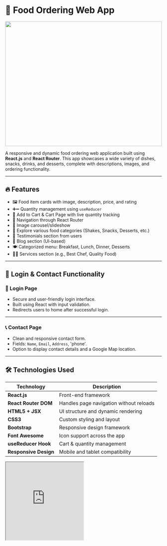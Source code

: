 # 🍔 Food Ordering Web App
<img src ="https://t4.ftcdn.net/jpg/08/17/83/35/240_F_817833512_9SKivLKHUDmPs1C8dOXBIOe6p3F9KTYL.jpg" width="100%" height="400"><img>

A responsive and dynamic food ordering web application built using **React.js** and **React Router**. This app showcases a wide variety of dishes, snacks, drinks, and desserts, complete with descriptions, images, and ordering functionality.

---

## 🔥 Features

- 🖼️ Food item cards with image, description, price, and rating
- ➕➖ Quantity management using `useReducer`
- 🛒 Add to Cart & Cart Page with live quantity tracking
- 🧭 Navigation through React Router
- 🎠 Image carousel/slideshow
- 🧃 Explore various food categories (Shakes, Snacks, Desserts, etc.)
- 💬 Testimonials section from users
- 📖 Blog section (UI-based)
- 🍽️ Categorized menu: Breakfast, Lunch, Dinner, Desserts
- 🧑‍🍳 Services section (e.g., Best Chef, Quality Food)

---

## 🔐 Login & Contact Functionality

### 🔸 Login Page

- Secure and user-friendly login interface.
- Built using React with input validation.
- Redirects users to home after successful login.

---

### 📞 Contact Page

- Clean and responsive contact form.
- Fields: `Name`, `Email`, `Address`, 'phone'. 
- Option to display contact details and a Google Map location.

---

## 🛠️ Technologies Used

| Technology        | Description                                 |
|-------------------|---------------------------------------------|
| **React.js**       | Front-end framework                    |
| **React Router DOM** | Handles page navigation without reloads   |
| **HTML5 + JSX**    | UI structure and dynamic rendering          |
| **CSS3**           | Custom styling and layout                   |
| **Bootstrap**      | Responsive design framework                 |
| **Font Awesome**   | Icon support across the app                 |
| **useReducer Hook**| Cart & quantity management                  |
| **Responsive Design** | Mobile and tablet compatibility          |

<iframe src ="https://cdn.pixabay.com/video/embed/2023/02/09/149935-797511795_large.mp4" width="250p" height="250"></iframe>




